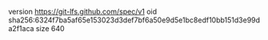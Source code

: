 version https://git-lfs.github.com/spec/v1
oid sha256:6324f7ba5af65e153023d3def7bf6a50e9d5e1bc8edf10bb151d3e99da2f1aca
size 640

